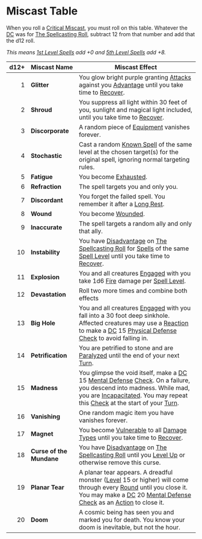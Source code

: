 # Miscast Table

When you roll a [Critical Miscast](../../../Game%20Procedures/Die%20Rolling%20Mechanics/Critical%20Miscast.md), you must roll on this table. Whatever the [DC](../../../Game%20Procedures/Core%20Procedures/DC.md) was for [The Spellcasting Roll](../../Spellcasting/Spellcasting.md#The%20Spellcasting%20Roll), subtract 12 from that number and add that the d12 roll.

*This means [1st Level Spells](../Spells%20by%20Level/Level%201/1st%20Level%20Spells.md) add +0 and [5th Level Spells](../Spells%20by%20Level/Level%205/5th%20Level%20Spells.md) add +8.*

| d12+ | Miscast Name             | Miscast Effect                                                                                                                                                                                                                                                                                                                                                                                                                                                                                                                                                    |
| ---: | ------------------------ | ----------------------------------------------------------------------------------------------------------------------------------------------------------------------------------------------------------------------------------------------------------------------------------------------------------------------------------------------------------------------------------------------------------------------------------------------------------------------------------------------------------------------------------------------------------------- |
|    1 | **Glitter**              | You glow bright purple granting [Attacks](../../../Game%20Procedures/Combat/Attack.md) against you [Advantage](../../../Game%20Procedures/Die%20Rolling%20Mechanics/Advantage.md) until you take time to [Recover](../../../Game%20Procedures/Exploration/Delving.md#Recover).                                                                                                                                                                                                                                                                                    |
|    2 | **Shroud**               | You suppress all light within 30 feet of you, sunlight and magical light included, until you take time to [Recover](../../../Game%20Procedures/Exploration/Delving.md#Recover).                                                                                                                                                                                                                                                                                                                                                                                   |
|    3 | **Discorporate**         | A random piece of [Equipment](../../../Player%20Characters/Derived%20Statistics/Equipment.md) vanishes forever.                                                                                                                                                                                                                                                                                                                                                                                                                                                   |
|    4 | **Stochastic**           | Cast a random [Known Spell](../../Spellcasting/Spell%20Learning/Known%20Spells.md) of the same level at the chosen target(s) for the original spell, ignoring normal targeting rules.                                                                                                                                                                                                                                                                                                                                                                             |
|    5 | **Fatigue**              | You become [Exhausted](../../../Game%20Procedures/Conditions/Exhausted.md).                                                                                                                                                                                                                                                                                                                                                                                                                                                                                       |
|    6 | **Refraction**           | The spell targets you and only you.                                                                                                                                                                                                                                                                                                                                                                                                                                                                                                                               |
|    7 | **Discordant**           | You forget the failed spell. You remember it after a [Long Rest](../../../Game%20Procedures/Core%20Procedures/Resting.md#Long%20Rest).                                                                                                                                                                                                                                                                                                                                                                                                                            |
|    8 | **Wound**                | You become [Wounded](../../../Game%20Procedures/Conditions/Wounded.md).                                                                                                                                                                                                                                                                                                                                                                                                                                                                                           |
|    9 | **Inaccurate**           | The spell targets a random ally and only that ally.                                                                                                                                                                                                                                                                                                                                                                                                                                                                                                               |
|   10 | **Instability**          | You have [Disadvantage](../../../Game%20Procedures/Die%20Rolling%20Mechanics/Disadvantage.md) on [The Spellcasting Roll](../../Spellcasting/Spellcasting.md#The%20Spellcasting%20Roll) for [Spells](../../Spells.md) of the same [Spell Level](../Spell%20Level.md) until you take time to [Recover](../../../Game%20Procedures/Exploration/Delving.md#Recover).                                                                                                                                                                                                  |
|   11 | **Explosion**            | You and all creatures [Engaged](../../../Game%20Procedures/Conditions/Engaged.md) with you take 1d6 [Fire](../../../Game%20Procedures/Combat/Damage%20Types/Fire.md) damage per [Spell Level](../Spell%20Level.md).                                                                                                                                                                                                                                                                                                                                               |
|   12 | **Devastation**          | Roll two more times and combine both effects                                                                                                                                                                                                                                                                                                                                                                                                                                                                                                                      |
|   13 | **Big Hole**             | You and all creatures [Engaged](../../../Game%20Procedures/Conditions/Engaged.md) with you fall into a 30 foot deep sinkhole. Affected creatures may use a [Reaction](../../../Game%20Procedures/Combat/Reaction.md) to make a [DC](../../../Game%20Procedures/Core%20Procedures/DC.md) 15 [Physical Defense](../../../Player%20Characters/Derived%20Statistics/Physical%20Defense.md) [Check](../../../Game%20Procedures/Core%20Procedures/Check.md) to avoid falling in.                                                                                        |
|   14 | **Petrification**        | You are petrified to stone and are [Paralyzed](../../../Game%20Procedures/Conditions/Paralyzed.md) until the end of your next [Turn](../../../Game%20Procedures/Core%20Procedures/Turn.md).                                                                                                                                                                                                                                                                                                                                                                       |
|   15 | **Madness**              | You glimpse the void itself, make a [DC](../../../Game%20Procedures/Core%20Procedures/DC.md) 15 [Mental Defense](../../../Player%20Characters/Derived%20Statistics/Mental%20Defense.md) [Check](../../../Game%20Procedures/Core%20Procedures/Check.md). On a failure, you descend into madness. While mad, you are [Incapacitated](../../../Game%20Procedures/Conditions/Incapacitated.md). You may repeat this [Check](../../../Game%20Procedures/Core%20Procedures/Check.md) at the start of your [Turn](../../../Game%20Procedures/Core%20Procedures/Turn.md). |
|   16 | **Vanishing**            | One random magic item you have vanishes forever.                                                                                                                                                                                                                                                                                                                                                                                                                                                                                                                  |
|   17 | **Magnet**               | You become [Vulnerable](../../../Game%20Procedures/Conditions/Vulnerable.md) to all [Damage Types](../../../Game%20Procedures/Combat/Damage%20Types/{Damage%20Types}.md) until you take time to [Recover](../../../Game%20Procedures/Exploration/Delving.md#Recover).                                                                                                                                                                                                                                                                                             |
|   18 | **Curse of the Mundane** | You have [Disadvantage](../../../Game%20Procedures/Die%20Rolling%20Mechanics/Disadvantage.md) on [The Spellcasting Roll](../../Spellcasting/Spellcasting.md#The%20Spellcasting%20Roll) until you [Level Up](../../../Player%20Characters/Derived%20Statistics/Level.md#Level%20Up) or otherwise remove this curse.                                                                                                                                                                                                                                                |
|   19 | **Planar Tear**          | A planar tear appears. A dreadful monster ([Level](../../../Player%20Characters/Derived%20Statistics/Level.md) 15 or higher) will come through every [Round](../../../Game%20Procedures/Core%20Procedures/Round.md) until you close it. You may make a [DC](../../../Game%20Procedures/Core%20Procedures/DC.md) 20 [Mental Defense](../../../Player%20Characters/Derived%20Statistics/Mental%20Defense.md) [Check](../../../Game%20Procedures/Core%20Procedures/Check.md) as an [Action](../../../Game%20Procedures/Core%20Procedures/Action.md) to close it.     |
|   20 | **Doom**                 | A cosmic being has seen you and marked you for death. You know your doom is inevitable, but not the hour.                                                                                                                                                                                                                                                                                                                                                                                                                                                         |
